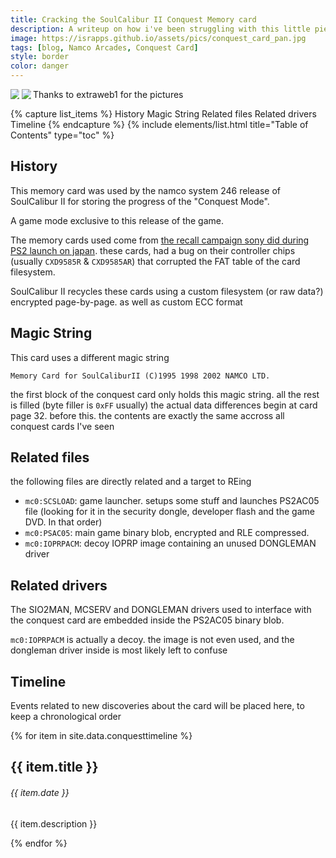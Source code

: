 ```yaml
---
title: Cracking the SoulCalibur II Conquest Memory card
description: A writeup on how i've been struggling with this little piece of history. the second rarest memcard in the world (IMO)
image: https://israpps.github.io/assets/pics/conquest_card_pan.jpg
tags: [blog, Namco Arcades, Conquest Card]
style: border
color: danger
---
```


<div id="banner" style="overflow: hidden; align-items: center; float: left;">
    <div class="" style="max-width: 40%; max-height: 40%; display: inline-block;">
        <img src ="/assets/pics/conquest_card_front.jpg" class="wow animated fadeIn">
    </div>
    <div class="" style="max-width: 40%; max-height: 40%; display: inline-block;">
        <img src ="/assets/pics/conquest_card_back.jpg" class="wow animated fadeIn">
    </div>
</div>
Thanks to extraweb1 for the pictures
<br>


{% capture list_items %}
History
Magic String
Related files
Related drivers
Timeline
{% endcapture %}
{% include elements/list.html title="Table of Contents" type="toc" %}


## History

This memory card was used by the namco system 246 release of SoulCalibur II for storing the progress of the "Conquest Mode".

A game mode exclusive to this release of the game.

The memory cards used come from [the recall campaign sony did during PS2 launch on japan](https://www.ign.com/articles/2000/03/08/ps2-launch-ps2-memory-card-recall). these cards, had a bug on their controller chips (usually `CXD9585R` & `CXD9585AR`) that corrupted the FAT table of the card filesystem.

SoulCalibur II recycles these cards using a custom filesystem (or raw data?) encrypted page-by-page. as well as custom ECC format

## Magic String

This card uses a different magic string

```Memory Card for SoulCaliburII (C)1995 1998 2002 NAMCO LTD.```

the first block of the conquest card only holds this magic string. all the rest is filled (byte filler is `0xFF` usually)
the actual data differences begin at card page 32. before this. the contents are exactly the same accross all conquest cards I've seen

## Related files
the following files are directly related and a target to REing

- `mc0:SCSLOAD`: game launcher. setups some stuff and launches PS2AC05 file (looking for it in the security dongle, developer flash and the game DVD. In that order)
- `mc0:PSAC05`: main game binary blob, encrypted and RLE compressed.
- `mc0:IOPRPACM`: decoy IOPRP image containing an unused DONGLEMAN driver

## Related drivers
The SIO2MAN, MCSERV and DONGLEMAN drivers used to interface with the conquest card are embedded inside the PS2AC05 binary blob.

`mc0:IOPRPACM` is actually a decoy. the image is not even used, and the dongleman driver inside is most likely left to confuse

## Timeline

Events related to new discoveries about the card will be placed here, to keep a chronological order

<div class="col mt-4">
  <div class="timeline-body bg-themed">
    {% for item in site.data.conquesttimeline %}
      <div class="timeline-item">
        <div class="content">
          <h2>{{ item.title }}</h2>
          <h6 class="date">{{ item.date }}</h6>
          <p>{{ item.description }}</p>
        </div>
      </div>
    {% endfor %}
  </div>
</div>
